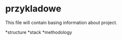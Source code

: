 # przykladowe

This file will contain basing information about project.

*structure
*stack
*methodology